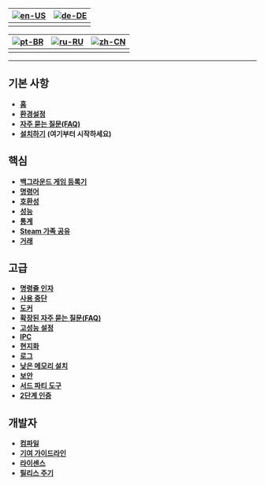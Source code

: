 | [![en-US](https://raw.githubusercontent.com/hjnilsson/country-flags/master/png100px/us.png)](https://github.com/JustArchiNET/ArchiSteamFarm/wiki/Home) | [![de-DE](https://raw.githubusercontent.com/hjnilsson/country-flags/master/png100px/de.png)](https://github.com/JustArchiNET/ArchiSteamFarm/wiki/Home-de-DE) |
| ------------------------------------------------------------------------------------------------------------------------------------------------------ | ------------------------------------------------------------------------------------------------------------------------------------------------------------ |
|                                                                                                                                                        |                                                                                                                                                              |

| [![pt-BR](https://raw.githubusercontent.com/hjnilsson/country-flags/master/png100px/br.png)](https://github.com/JustArchiNET/ArchiSteamFarm/wiki/Home-pt-BR) | [![ru-RU](https://raw.githubusercontent.com/hjnilsson/country-flags/master/png100px/ru.png)](https://github.com/JustArchiNET/ArchiSteamFarm/wiki/Home-ru-RU) | [![zh-CN](https://raw.githubusercontent.com/hjnilsson/country-flags/master/png100px/cn.png)](https://github.com/JustArchiNET/ArchiSteamFarm/wiki/Home-zh-CN) |
| ------------------------------------------------------------------------------------------------------------------------------------------------------------ | ------------------------------------------------------------------------------------------------------------------------------------------------------------ | ------------------------------------------------------------------------------------------------------------------------------------------------------------ |
|                                                                                                                                                              |                                                                                                                                                              |                                                                                                                                                              |

* * *

## 기본 사항

* **[홈](https://github.com/JustArchiNET/ArchiSteamFarm/wiki/Home-ko-KR)**
* **[환경설정](https://github.com/JustArchiNET/ArchiSteamFarm/wiki/Configuration-ko-KR)**
* **[자주 묻는 질문(FAQ)](https://github.com/JustArchiNET/ArchiSteamFarm/wiki/FAQ-ko-KR)**
* **[설치하기](https://github.com/JustArchiNET/ArchiSteamFarm/wiki/Setting-up-ko-KR)** **(여기부터 시작하세요)**

## 핵심

* **[백그라운드 게임 등록기](https://github.com/JustArchiNET/ArchiSteamFarm/wiki/Background-games-redeemer-ko-KR)**
* **[명령어](https://github.com/JustArchiNET/ArchiSteamFarm/wiki/Commands-ko-KR)**
* **[호환성](https://github.com/JustArchiNET/ArchiSteamFarm/wiki/Compatibility-ko-KR)**
* **[성능](https://github.com/JustArchiNET/ArchiSteamFarm/wiki/Performance-ko-KR)**
* **[통계](https://github.com/JustArchiNET/ArchiSteamFarm/wiki/Statistics-ko-KR)**
* **[Steam 가족 공유](https://github.com/JustArchiNET/ArchiSteamFarm/wiki/Steam-Family-Sharing-ko-KR)**
* **[거래](https://github.com/JustArchiNET/ArchiSteamFarm/wiki/Trading-ko-KR)**

## 고급

* **[명령줄 인자](https://github.com/JustArchiNET/ArchiSteamFarm/wiki/Command-line-arguments-ko-KR)**
* **[사용 중단](https://github.com/JustArchiNET/ArchiSteamFarm/wiki/Deprecation-ko-KR)**
* **[도커](https://github.com/JustArchiNET/ArchiSteamFarm/wiki/Docker-ko-KR)**
* **[확장된 자주 묻는 질문(FAQ)](https://github.com/JustArchiNET/ArchiSteamFarm/wiki/Extended-FAQ-ko-KR)**
* **[고성능 설정](https://github.com/JustArchiNET/ArchiSteamFarm/wiki/High-performance-setup-ko-KR)**
* **[IPC](https://github.com/JustArchiNET/ArchiSteamFarm/wiki/IPC-ko-KR)**
* **[현지화](https://github.com/JustArchiNET/ArchiSteamFarm/wiki/Localization-ko-KR)**
* **[로그](https://github.com/JustArchiNET/ArchiSteamFarm/wiki/Logging-ko-KR)**
* **[낮은 메모리 설치](https://github.com/JustArchiNET/ArchiSteamFarm/wiki/Low-memory-setup-ko-KR)**
* **[보안](https://github.com/JustArchiNET/ArchiSteamFarm/wiki/Security-ko-KR)**
* **[서드 파티 도구](https://github.com/JustArchiNET/ArchiSteamFarm/wiki/Third-party-tools-ko-KR)**
* **[2단계 인증](https://github.com/JustArchiNET/ArchiSteamFarm/wiki/Two-factor-authentication-ko-KR)**

## 개발자

* **[컴파일](https://github.com/JustArchiNET/ArchiSteamFarm/wiki/Compilation-ko-KR)**
* **[기여 가이드라인](https://github.com/JustArchiNET/ArchiSteamFarm/blob/master/.github/CONTRIBUTING.md)**
* **[라이센스](https://github.com/JustArchiNET/ArchiSteamFarm/wiki/License-ko-KR)**
* **[릴리스 주기](https://github.com/JustArchiNET/ArchiSteamFarm/wiki/Release-cycle-ko-KR)**